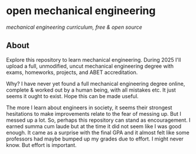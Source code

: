 # open mechanical engineering
_mechanical engineering curriculum, free & open source_

##  About

Explore this repository to learn mechanical engineering.  During 2025 I'll upload a full, unmodified, uncut mechanical engineering degree with exams, homeworks, projects, and ABET accreditation.

Why? I have never yet found a full mechanical engineering degree online, complete & worked out by a human being, with all mistakes etc.  It just seems it ought to exist.  Hope this can be made useful.

The more I learn about engineers in society, it seems their strongest hesitations to make improvements relate to the fear of messing up.  But I messed up a lot.  So, perhaps this repository can stand as encouragement.  I earned summa cum laude but at the time it did not seem like I was good enough.  It came as a surprise with the final GPA and it almost felt like some professors had maybe bumped up my grades due to effort.  I might never know.  But effort is important.
